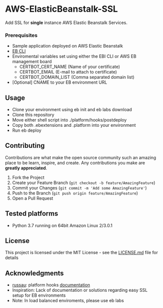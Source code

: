 # AWS-ElasticBeanstalk-SSL

Add SSL for **single** instance AWS Elastic Beanstalk Services.

### Prerequisites

- Sample application deployed on AWS Elastic Beanstalk
- [EB CLI](https://github.com/aws/aws-elastic-beanstalk-cli-setup)
- Enviromental variables set using either the EBI CLI or AWS EB management board
  - CERTBOT_CERT_NAME (Name of your certificate)
  - CERTBOT_EMAIL (E-mail to attach to certificate)
  - CERTBOT_DOMAIN_LIST (Comma separated domain list)
- [Optional] CNAME to your EB environment URL

## Usage

- Clone your environment using eb init and eb labs download
- Clone this repository
- Move either shell script into ./platform/hooks/postdeploy
- Copy both .ebextensions and .platform into your environment
- Run eb deploy

## Contributing

Contributions are what make the open source community such an amazing place to be learn, inspire, and create. Any contributions you make are **greatly appreciated**.

1. Fork the Project
2. Create your Feature Branch (`git checkout -b feature/AmazingFeature`)
3. Commit your Changes (`git commit -m 'Add some AmazingFeature'`)
4. Push to the Branch (`git push origin feature/AmazingFeature`)
5. Open a Pull Request

## Tested platforms

- Python 3.7 running on 64bit Amazon Linux 2/3.0.1

## License

This project is licensed under the MIT License - see the [LICENSE.md](https://github.com/HausCloud/AWS-ElasticBeanstalk-SSL/blob/master/LICENSE) file for details

## Acknowledgments

- [russau](https://github.com/russau): platform hooks [documentation](https://docs.aws.amazon.com/elasticbeanstalk/latest/dg/platforms-linux-extend.html)
- Inspiration: Lack of documentation or solutions regarding easy SSL setup for EB environments
- Note: In load balanced enviroments, please use eb labs 